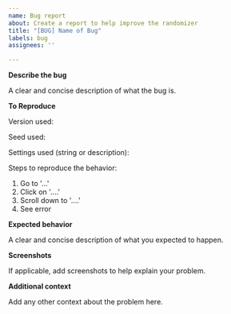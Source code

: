 ```yaml
---
name: Bug report
about: Create a report to help improve the randomizer
title: "[BUG] Name of Bug"
labels: bug
assignees: ''

---
```


**Describe the bug**

A clear and concise description of what the bug is.

**To Reproduce**

Version used:

Seed used:

Settings used (string or description):

Steps to reproduce the behavior:
1. Go to '...'
2. Click on '....'
3. Scroll down to '....'
4. See error

**Expected behavior**

A clear and concise description of what you expected to happen.

**Screenshots**

If applicable, add screenshots to help explain your problem.

**Additional context**

Add any other context about the problem here.
